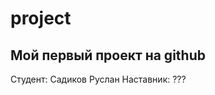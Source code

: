 # project
Мой первый проект на github
-----------------------------
Студент: Садиков Руслан
Наставник: ???
